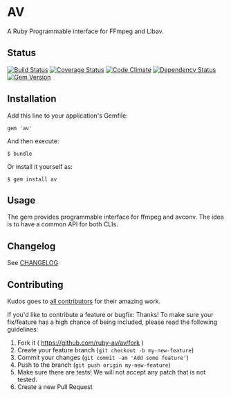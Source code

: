 # AV

A Ruby Programmable interface for FFmpeg and Libav.

## Status

[![Build Status](https://travis-ci.org/ruby-av/av.svg?branch=master)](https://travis-ci.org/ruby-av/av)
[![Coverage Status](https://coveralls.io/repos/ruby-av/av/badge.png?branch=master)](https://coveralls.io/r/ruby-av/av?branch=master)
[![Code Climate](https://codeclimate.com/github/ruby-av/av/badges/gpa.svg)](https://codeclimate.com/github/ruby-av/av)
[![Dependency Status](https://gemnasium.com/ruby-av/av.svg)](https://gemnasium.com/ruby-av/av)
[![Gem Version](https://badge.fury.io/rb/av.svg)](http://badge.fury.io/rb/av)
## Installation

Add this line to your application's Gemfile:

    gem 'av'

And then execute:

    $ bundle

Or install it yourself as:

    $ gem install av

## Usage

The gem provides programmable interface for ffmpeg and avconv.
The idea is to have a common API for both CLIs.

## Changelog

See [CHANGELOG](http://github.com/ruby-av/av/blob/master/CHANGELOG.md)


## Contributing

Kudos goes to [all contributors](https://github.com/ruby-av/av/graphs/contributors) for their amazing work.

If you'd like to contribute a feature or bugfix: Thanks! To make sure your
fix/feature has a high chance of being included, please read the following
guidelines:

1. Fork it ( https://github.com/ruby-av/av/fork )
2. Create your feature branch (`git checkout -b my-new-feature`)
3. Commit your changes (`git commit -am 'Add some feature'`)
4. Push to the branch (`git push origin my-new-feature`)
5. Make sure there are tests! We will not accept any patch that is not tested.
6. Create a new Pull Request
